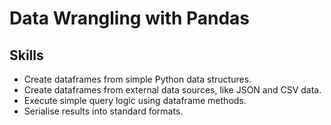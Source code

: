 # Data Wrangling with Pandas

## Skills

- Create dataframes from simple Python data structures.
- Create dataframes from external data sources, like JSON and CSV data.
- Execute simple query logic using dataframe methods.
- Serialise results into standard formats.
